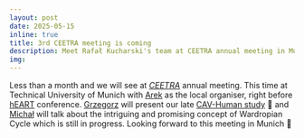 ```yaml
---
layout: post
date: 2025-05-15
inline: true
title: 3rd CEETRA meeting is coming
description: Meet Rafał Kucharski's team at CEETRA annual meeting in Munich.
img: 
---
```


Less than a month and we will see at [_CEETRA_](https://www.linkedin.com/company/ceetra-association/) annual meeting. This time at Technical University of Munich with [Arek](https://www.rafalkucharskilab.pl/research/others/) as the local organiser, right before [hEART](https://www.heart2025.vtk.ed.tum.de/) conference. [Grzegorz](https://www.rafalkucharskilab.pl/research/grzegorz_jamroz/) will present our late [CAV-Human study](https://www.nature.com/articles/s41598-025-90783-w) 🤖  and [Michał](https://www.rafalkucharskilab.pl/research/michal_hoffmann/) will talk about the intriguing and promising concept of Wardropian Cycle which is still in progress. Looking forward to this meeting in Munich 🎤
